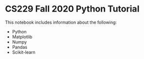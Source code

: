 # CS229 Fall 2020 Python Tutorial

This notebook includes information about the following:
- Python
- Matplotlib
- Numpy
- Pandas
- Scikit-learn
